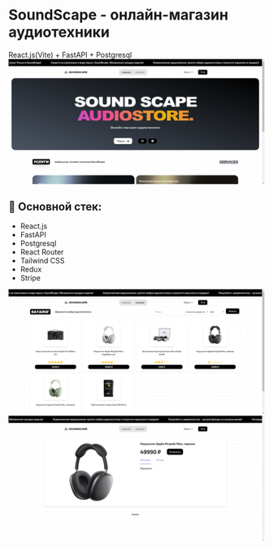 # SoundScape - онлайн-магазин аудиотехники
React.js(Vite) + FastAPI + Postgresql
![screenshot](https://github.com/sha111tan/SoundScape/blob/main/frontend/Снимок%20экрана%20(100).png)

## 📝 Основной стек:
- React.js
- FastAPI
- Postgresql
- React Router
- Tailwind CSS
- Redux
- Stripe

![screenshot](https://github.com/sha111tan/SoundScape/blob/main/frontend/Снимок%20экрана%20(101).png)
![screenshot](https://github.com/sha111tan/SoundScape/blob/main/frontend/Снимок%20экрана%20(103).png)



